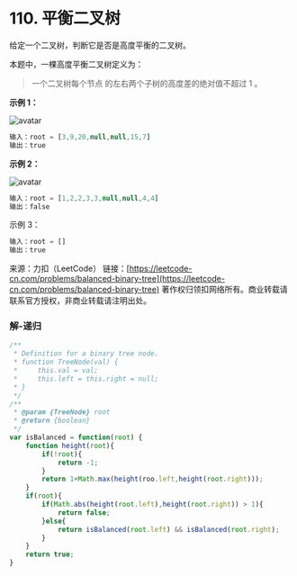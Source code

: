 # 110. 平衡二叉树

给定一个二叉树，判断它是否是高度平衡的二叉树。

本题中，一棵高度平衡二叉树定义为：

>一个二叉树每个节点 的左右两个子树的高度差的绝对值不超过 1 。

**示例 1：**

![avatar](https://assets.leetcode.com/uploads/2020/10/06/balance_1.jpg)

```js
输入：root = [3,9,20,null,null,15,7]
输出：true
```

**示例 2：**

![avatar](https://assets.leetcode.com/uploads/2020/10/06/balance_2.jpg)

```js
输入：root = [1,2,2,3,3,null,null,4,4]
输出：false
```

示例 3：
```js
输入：root = []
输出：true
```

来源：力扣（LeetCode）
链接：[https://leetcode-cn.com/problems/balanced-binary-tree](https://leetcode-cn.com/problems/balanced-binary-tree)
著作权归领扣网络所有。商业转载请联系官方授权，非商业转载请注明出处。


### 解-递归
```js
/**
 * Definition for a binary tree node.
 * function TreeNode(val) {
 *     this.val = val;
 *     this.left = this.right = null;
 * }
 */
/**
 * @param {TreeNode} root
 * @return {boolean}
 */
var isBalanced = function(root) {
	function height(root){
		if(!root){
			return -1;
		}
		return 1+Math.max(height(roo.left,height(root.right)));
	}
	if(root){
		if(Math.abs(height(root.left),height(root.right)) > 1){
			return false;
		}else{
			return isBalanced(root.left) && isBalanced(root.right);
		}
	}
	return true;
}
```